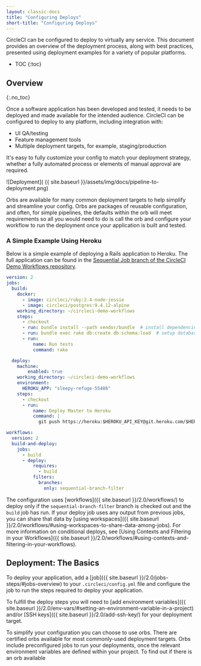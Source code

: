 ```yaml
---
layout: classic-docs
title: "Configuring Deploys"
short-title: "Configuring Deploys"
---
```


CircleCI can be configured to deploy to virtually any service. This document provides an overview of the deployment process, along with best practices, presented using deployment examples for a variety of popular platforms.

* TOC
{:toc}

## Overview
{:.no_toc}

Once a software application has been developed and tested, it needs to be deployed and made available for the intended audience. CircleCI can be configured to deploy to any platform, including integration with: 
* UI QA/testing 
* Feature management tools 
* Multiple deployment targets, for example, staging/production

It's easy to fully customize your config to match your deployment strategy, whether a fully automated process or elements of manual approval are required.

![Deployment]( {{ site.baseurl }}/assets/img/docs/pipeline-to-deployment.png)

Orbs are available for many common deployment targets to help simplify and streamline your config. Orbs are packages of reusable configuration, and often, for simple pipelines, the defaults within the orb will meet requirements so all you would need to do is call the orb and configure your workflow to run the deployment once your application is built and tested.

### A Simple Example Using Heroku

Below is a simple example of deploying a Rails application to Heroku. The full application can be found in the [Sequential Job branch of the CircleCI Demo Workflows repository](https://github.com/CircleCI-Public/circleci-demo-workflows/tree/sequential-branch-filter).

```yaml
version: 2
jobs:
  build:
    docker:
      - image: circleci/ruby:2.4-node-jessie
      - image: circleci/postgres:9.4.12-alpine
    working_directory: ~/circleci-demo-workflows
    steps:
      - checkout
      - run: bundle install --path vendor/bundle  # install dependencies
      - run: bundle exec rake db:create db:schema:load  # setup database
      - run:
          name: Run tests
          command: rake

  deploy:
    machine:
        enabled: true
    working_directory: ~/circleci-demo-workflows
    environment:
      HEROKU_APP: "sleepy-refuge-55486"
    steps:
      - checkout
      - run:
          name: Deploy Master to Heroku
          command: |
            git push https://heroku:$HEROKU_API_KEY@git.heroku.com/$HEROKU_APP.git master

workflows:
  version: 2
  build-and-deploy:
    jobs:
      - build
      - deploy:
          requires:
            - build
          filters:
            branches:
              only: sequential-branch-filter
```

The configuration uses [workflows]({{ site.baseurl }}/2.0/workflows/) to deploy only if the `sequential-branch-filter` branch is checked out and the `build` job has run. If your deploy job uses any output from previous jobs, you can share that data by [using workspaces]({{ site.baseurl }}/2.0/workflows/#using-workspaces-to-share-data-among-jobs). For more information on conditional deploys, see [Using Contexts and Filtering in your Workflows]({{ site.baseurl }}/2.0/workflows/#using-contexts-and-filtering-in-your-workflows).

## Deployment: The Basics

To deploy your application, add a [job]({{ site.baseurl }}/2.0/jobs-steps/#jobs-overview) to your `.circleci/config.yml` file and configure the job to run the steps required to deploy your application.

To fulfill the deploy steps you will need to [add environment variables]({{ site.baseurl }}/2.0/env-vars/#setting-an-environment-variable-in-a-project) and/or [SSH keys]({{ site.baseurl }}/2.0/add-ssh-key/) for your deployment target.

To simplify your configuration you can choose to use orbs. There are certified orbs available for most commonly-used deployment targets. Orbs include preconfigured jobs to run your deployments, once the relevant environment variables are defined within your project. To find out if there is an orb available


